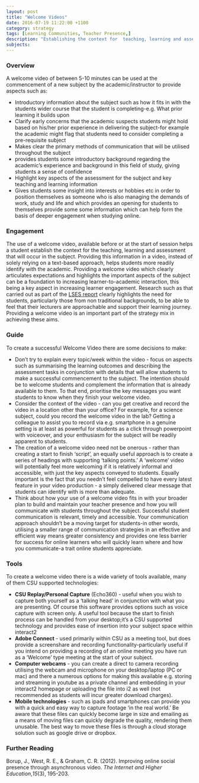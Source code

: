 ```yaml
---
layout: post
title: "Welcome Videos"
date: 2016-07-19 11:22:00 +1100
category: strategy
tags: [Learning Communities, Teacher Presence,] 
description: "Establishing the context for  teaching, learning and assessment in your subject "
subjects: 
---
```


### Overview

A welcome video of between 5-10 minutes can be used at the commencement of a new subject by the academic/instructor to provide aspects such as: 

- Introductory information about the subject such as how it fits in with the students wider course that the student is completing-e.g. What prior learning it builds upon
- Clarify early concerns that the academic suspects students might hold based on his/her prior experience in delivering the subject-for example the academic might flag that students need to consider completing a pre-requisite subject 
- Makes clear the primary methods of communication that will be utilised throughout the subject
- provides students some introductory background regarding the academic’s experience and background in this field of study, giving students a sense of confidence
- Highlight key aspects of the assessment for the subject and key teaching and learning information
- Gives students some insight into interests or hobbies etc in order to position themselves as someone who is also managing the demands of work, study and life and which provides an opening for students to themselves provide some some information which can help form the basis of deeper engagement when studying online.

### Engagement

The use of a welcome video, available before or at the start of session helps a student establish the context for the teaching, learning and assessment that will occur in the subject. Providing this information in a video, instead of solely relying on a text-based approach, helps students more readily identify with the academic. Providing a welcome video which clearly articulates expectations and highlights the important aspects of the subject can be a foundation to increasing learner-to-academic interaction, this being a key aspect in increasing learner engagement. Research such as that carried out as part of the [LSES report](http://www.lowses.edu.au/assets/ALTC%20LSES%20Final%20Report%202012.pdf) clearly highlights the need for students, particularly those from non traditional backgrounds, to be able to feel that their lecturers are approachable and support their learning journey. Providing a welcome video is an important part of the strategy mix in achieving these aims. 

### Guide

To create a successful Welcome Video there are some decisions to make:

- Don’t try to explain every topic/week within the video - focus on aspects such as summarising the learning outcomes and describing the assessment tasks in conjunction with details that will allow students to make a successful commencement to the subject. The intention should be to welcome students and complement the information that is already available to them. To that end, prioritise the key messages you want students to know when they finish your welcome video. 
- Consider the context of the video - can you get creative and record the video in a location other than your office? For example, for a science subject, could you record the welcome video in the lab? Getting a colleague to assist you to record via e.g. smartphone in a genuine setting is at least as powerful for students as a click through powerpoint with voiceover, and your enthusiasm for the subject will be readily apparent to students.
- The creation of a welcome video need not be onerous - rather than creating a start to finish ‘script’, an equally useful approach is to create a series of headings with supporting ‘talking points.’ A ‘welcome’ video will potentially feel more welcoming if it is relatively informal and accessible, with just the key aspects conveyed to students. Equally important is the fact that you needn’t feel compelled to have every latest feature in your video production - a simply delivered clear message that students can identify with is more than adequate. 
- Think about how your use of a welcome video fits in with your broader plan to build and maintain your teacher presence and how you will communicate with students throughout the subject. Successful student communication is relevant, timely and accessible. Your communication approach shouldn’t be a moving target for students-in other words, utilising a smaller range of communication strategies in an effective and efficient way means greater consistency and provides one less barrier for success for online learners who will quickly learn where and how you communicate-a trait online students appreciate. 

### Tools

To create a welcome video there is a wide variety of tools available, many of them CSU supported technologies:

- **CSU Replay/Personal Capture** (Echo360) - useful when you wish to capture both yourself as a ‘talking head’ in conjunction with what you are presenting. Of course this software provides options such as voice capture with screen only. A useful tool because the start to finish process can be handled from your desktop;it’s a CSU supported technology and provides ease of insertion into your subject space within interact2
- **Adobe Connect** - used primarily within CSU as a meeting tool, but does provide a screenshare and recording functionality-particularly useful if you intend on providing a recording of an online meeting you have run as a ‘Welcome’ type meeting at the start of your subject. 
- **Computer webcams** - you can create a direct to camera recording utilising the webcam and microphone on your desktop/laptop (PC or mac) and there a numerous options for making this available e.g. storing and streaming in youtube as a private channel and embedding in your interact2 homepage or uploading the file into i2 as well (not recommended as students will incur greater download charges). 
- **Mobile technologies** - such as ipads and smartphones can provide you with a quick and easy way to capture footage ‘in the real world.’ Be aware that these files can quickly become large in size and emailing as a means of moving files can quickly degrade the quality, rendering them unusable. The best way to move these files is through a cloud storage solution such as google drive or dropbox. 

### Further Reading

<div class="apa-ref" markdown="1">

Borup, J., West, R. E., & Graham, C. R. (2012). Improving online social presence through asynchronous video. *The Internet and Higher Education*,*15*(3), 195-203.

</div>